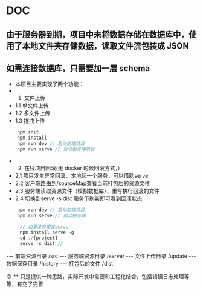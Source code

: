 # DOC

## 由于服务器到期，项目中未将数据存储在数据库中，使用了本地文件夹存储数据，读取文件流包装成 JSON

## 如需连接数据库，只需要加一层 schema

- 本项目主要实现了两个功能：
- 1. 文件上传
- 1.1 单文件上传
- 1.2 多文件上传
- 1.3 拖拽上传

```javascript
    npm init
    npm install
    npm run dev // 启动前端项目
    npm run serve // 启动服务端项目

```


- 2. 在线项目回滚(无 docker 时候回滚方式，)
- 2.1 项目发生异常回滚，本地起一个服务，可以借助serve
- 2.2 客户端路由到/sourceMap查看当前打包后的资源文件
- 2.3 服务端读取资源文件（模拟数据库），重写执行回滚的文件
- 2.4 切换到serve -s dist 服务下刷新即可看到回滚状态

```javascript
    npm run dev // 启动前端项目
    npm run serve // 启动服务端
    
     // 如果没有安装serve
     npm install serve -g
     cd ./{project}
     serve -s dist // 

```




---  前端资源目录       /src
---  服务端资源目录     /server
---  文件上传目录      /update
---  数据保存目录      /history
---  打包后的文件      /dist

:blush:  ** 只是提供一种思路，实际开发中需要和工程化结合，包括错误日志处理等等，有空了完善
